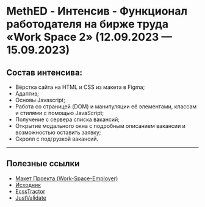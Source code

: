 # MethED - Интенсив - Функционал работодателя на бирже труда «Work Space 2» (12.09.2023 — 15.09.2023)

## Состав интенсива:

- Вёрстка сайта на HTML и CSS из макета в Figma;
- Адаптив;
- Основы Javascript;
- Работа со страницей (DOM) и манипуляции её элементами, классам и стилями с помощью JavaScript;
- Получение с сервера списка вакансий;
- Открытие модального окна с подробным описанием вакансии и возможностью оставить заявку;
- Скролл с подгрузкой вакансий.

---

## Полезные ссылки

- [Макет Проекта (Work-Space-Employer)](https://www.figma.com/file/fpaiMH1Lu63e74tWkn9RlV/Work-Space-employer-(intensive)?type=design&node-id=0%3A1&mode=design&t=e2TdnGx7YjNwLviG-1)
- [Исходник](https://fs14.getcourse.ru/fileservice/file/download/a/251231/sc/313/h/6b9782ba87e83c87ebf89dfcdb6143c1.zip)
- [EcssTractor](https://marketplace.visualstudio.com/items?itemName=diz.ecsstractor-port)
- [JustValidate](https://just-validate.dev/)